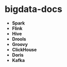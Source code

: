 # bigdata-docs
* **Spark**  
* **Flink**  
* **Hive**  
* **Drools**  
* **Groovy**  
* **ClickHouse**  
* **Doris**  
* **Kafka**  
